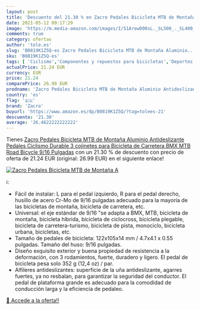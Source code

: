 ```yaml
---
layout: post
title: 'Descuento del 21.30 % en Zacro Pedales Bicicleta MTB de Montaña A'
date: 2021-05-12 09:17:29
image: 'https://m.media-amazon.com/images/I/51ArewD00sL._SL500_._SL400_.jpg'
comments: true
category: ofertas
author: 'tole.es'
slug: 'B0819K1Z5Q-es Zacro Pedales Bicicleta MTB de Montaña Aluminio...'
sku: 'B0819K1Z5Q-es'
tags: [ 'Ciclismo','Componentes y repuestos para bicicletas','Deportes y aire libre','Pedales para bicicletas','Ropa y equipo para deportes','bicicleta','zacro', ]
actualPrice: 21.24 EUR
currency: EUR
price: 21.24
comparePrice: 26.99 EUR
prodname: 'Zacro Pedales Bicicleta MTB de Montaña Aluminio Antideslizante Pedales Ciclismo Durable 3 cojinetes para Bicicleta de Carretera BMX MTB Road Bicycle 9/16 Pulgadas'
country: 'es'
flag: '🇪🇸'
brand: 'Zacro'
buyurl: 'https://www.amazon.es/dp/B0819K1Z5Q/?tag=tolees-21'
descuento: '21.30'
average: '26.4622222222222'
---
```


Tienes [Zacro Pedales Bicicleta MTB de Montaña Aluminio Antideslizante Pedales Ciclismo Durable 3 cojinetes para Bicicleta de Carretera BMX MTB Road Bicycle 9/16 Pulgadas](https://www.amazon.es/dp/B0819K1Z5Q/?tag=tolees-21) con un 21.30 % de descuento con precio de oferta de 21.24 EUR (original: 26.99 EUR) en el siguiente enlace!

[![Zacro Pedales Bicicleta MTB de Montaña A](https://m.media-amazon.com/images/I/51ArewD00sL._SL500_._SL400_.jpg)](https://www.amazon.es/dp/B0819K1Z5Q/?tag=tolees-21)

ℹ️:

- Fácil de instalar: L para el pedal izquierdo, R para el pedal derecho, husillo de acero Cr-Mo de 9/16 pulgadas adecuado para la mayoría de las bicicletas de montaña, bicicleta de carretera, etc.
- Universal: el eje estándar de 9/16 "se adapta a BMX, MTB, bicicleta de montaña, bicicleta híbrida, bicicleta de ciclocross, bicicleta plegable, bicicleta de carretera-turismo, bicicleta de pista, monociclo, bicicleta urbana, bicicletas, etc.
- Tamaño de pedales de bicicleta: 122x105x14 mm / 4.7x4.1 x 0.55 pulgadas. Tamaño del huso: 9/16 pulgadas.
- Diseño exquisito exterior y buena propiedad de resistencia a la deformación, con 3 rodamientos, fuerte, duradero y ligero. El pedal de bicicleta pesa solo 352 g (12,4 oz) / par.
- Alfileres antideslizantes: superficie de la uña antideslizante, agarres fuertes, ya no resbalan, para garantizar la seguridad del conductor. El pedal de plataforma grande es adecuado para la comodidad de conducción larga y la eficiencia de pedaleo.

[🛒 Accede a la oferta!!](https://www.amazon.es/dp/B0819K1Z5Q/?tag=tolees-21)
